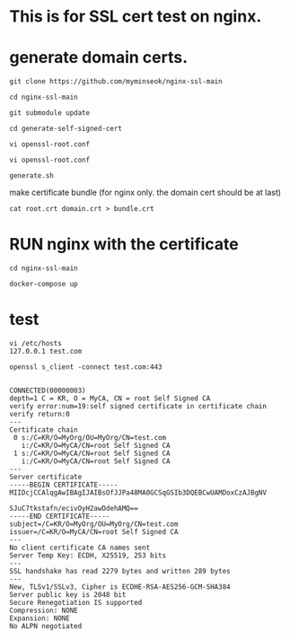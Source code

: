 # This is for SSL cert test on nginx.


# generate domain certs.

```
git clone https://github.com/myminseok/nginx-ssl-main

cd nginx-ssl-main

git submodule update

cd generate-self-signed-cert

vi openssl-root.conf

vi openssl-root.conf

generate.sh

```

make certificate bundle (for nginx only. the domain cert should be at last)
```
cat root.crt domain.crt > bundle.crt
```


# RUN nginx with the certificate
```
cd nginx-ssl-main

docker-compose up

```

# test
```
vi /etc/hosts
127.0.0.1 test.com
```


```
openssl s_client -connect test.com:443


CONNECTED(00000003)
depth=1 C = KR, O = MyCA, CN = root Self Signed CA
verify error:num=19:self signed certificate in certificate chain
verify return:0
---
Certificate chain
 0 s:/C=KR/O=MyOrg/OU=MyOrg/CN=test.com
   i:/C=KR/O=MyCA/CN=root Self Signed CA
 1 s:/C=KR/O=MyCA/CN=root Self Signed CA
   i:/C=KR/O=MyCA/CN=root Self Signed CA
---
Server certificate
-----BEGIN CERTIFICATE-----
MIIDcjCCAlqgAwIBAgIJAIBsOfJJPa48MA0GCSqGSIb3DQEBCwUAMDoxCzAJBgNV

SJuC7tkstafn/ecivOyH2awDdehAMQ==
-----END CERTIFICATE-----
subject=/C=KR/O=MyOrg/OU=MyOrg/CN=test.com
issuer=/C=KR/O=MyCA/CN=root Self Signed CA
---
No client certificate CA names sent
Server Temp Key: ECDH, X25519, 253 bits
---
SSL handshake has read 2279 bytes and written 289 bytes
---
New, TLSv1/SSLv3, Cipher is ECDHE-RSA-AES256-GCM-SHA384
Server public key is 2048 bit
Secure Renegotiation IS supported
Compression: NONE
Expansion: NONE
No ALPN negotiated

```

